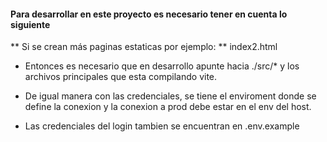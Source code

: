 #### Para desarrollar en este proyecto es necesario tener en cuenta lo siguiente

** Si se crean más paginas estaticas por ejemplo: 
** index2.html

- Entonces es necesario que en desarrollo apunte hacia ./src/* y los archivos principales que esta compilando vite.

- De igual manera con las credenciales, se tiene el enviroment donde se define la conexion y la conexion a prod debe estar en el env del host.

- Las credenciales del login tambien se encuentran en .env.example

